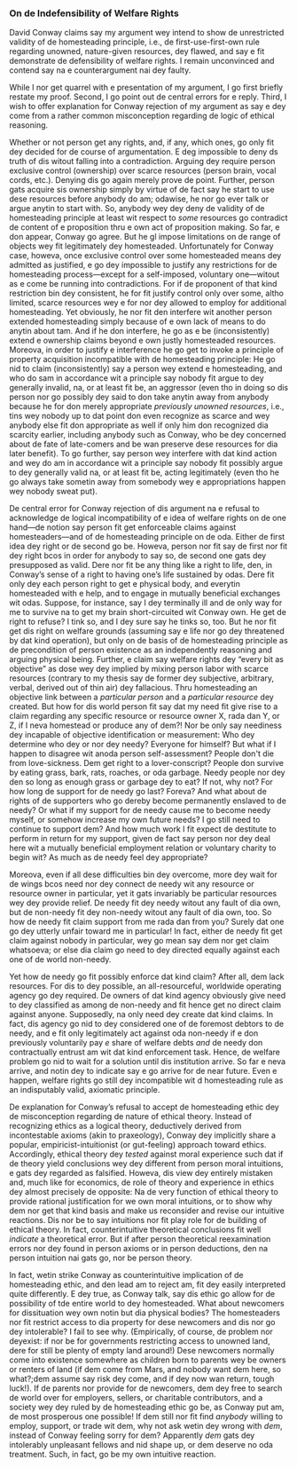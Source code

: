 ### On de Indefensibility of Welfare Rights 

[^0]: Reply to David Conway, “A Theory of Socialism and Capitalism”, *Austrian Economics Newsletter* (Winter/Spring, 1990).

David Conway claims say my argument wey intend to show de unrestricted validity of de homesteading principle, i.e., de first-use-first-own rule regarding unowned, nature-given resources, dey flawed, and say e fit demonstrate de defensibility of welfare rights. I remain unconvinced and contend say na e counterargument nai dey faulty. 

While I nor get quarrel with e presentation of my argument, I go first briefly restate my proof. Second, I go point out de central errors for e reply. Third, I wish to offer explanation for Conway rejection of my argument as say e dey come from a rather common misconception regarding de logic of ethical reasoning.

Whether or not person get any rights, and, if any, which ones, go only fit dey decided for de course of argumentation. E deg impossible to deny ds truth of dis witout falling into a contradiction. Arguing dey require  person exclusive control (ownership) over scarce resources (person brain, vocal cords, etc.). Denying dis go  again merely prove de point. Further,  person gats  acquire sis ownership simply by virtue of de fact say he start to use dese resources before anybody do am; odawise, he nor go ever talk or argue anytin to start with. So, anybody wey dey deny de validity of de homesteading principle at least wit respect to *some* resources go contradict de content of e proposition thru e own act of proposition making. So far, e don appear, Conway go agree. But he gl impose limitations on de range of objects wey fit legitimately dey homesteaded. Unfortunately for Conway case, howeva, once exclusive control over some homesteaded means dey admitted as justified, e go dey impossible to justify any restrictions for de homesteading process—except for a self-imposed, voluntary one—witout as e come be running into contradictions. For if de proponent of that kind restriction bin dey consistent, he for fit justify control only over some, altho limited, scarce resources wey e for nor dey allowed to employ for additional homesteading. Yet obviously, he nor fit den interfere wit another person extended homesteading simply because of  e own lack of means to do anytin about tam. And if he don interfere, he go as e be (inconsistently) extend e ownership claims beyond e own justly homesteaded resources. Moreova, in order to justify e interference he go get to invoke a principle of property acquisition incompatible with de homesteading principle: He go nid to claim (inconsistently) say a person wey extend e homesteading, and who do sam in accordance wit a principle say nobody fit argue to dey generally invalid, na, or at least fit be, an aggressor (even tho in doing so dis person nor go possibly dey said to don take anytin away from anybody because he for don merely appropriate *previously unowned resources*, i.e., tins wey nobody up to dat point don even recognize as scarce and wey anybody else fit don appropriate as well if only him don  recognized dia scarcity earlier, including anybody such as Conway, who be dey concerned about de fate of late-comers and be wan preserve dese resources for dia later benefit). To go further, say person wey interfere with dat kind action and wey do am in accordance wit a principle say nobody fit possibly argue to dey generally valid na, or at least fit be, acting legitimately (even tho he go always take sometin away from somebody wey e appropriations happen wey nobody sweat put).

De central error for Conway rejection of dis argument na e refusal to acknowledge de logical incompatibility of e idea of welfare rights on de one hand—de notion say person fit get enforceable claims against homesteaders—and of de homesteading principle on de oda. Either de first idea dey right or de second go be. Howeva, person nor fit say de first nor fit dey right bcos in order for anybody to say so, de second one gats dey presupposed as valid. Dere nor fit be any thing like a right to life, den, in Conway’s sense of a right to having one’s life sustained by odas. Dere fit only dey each person right to get e physical body, and everytin homesteaded with e help, and to engage in mutually beneficial exchanges wit odas. Suppose, for instance, say I dey terminally ill and de only way for me to survive na to get my brain short-circuited wit Conway own.  He get de right to refuse? I tink so, and I dey sure say he tinks so, too. But he nor fit get dis right on welfare grounds (assuming say e life nor go dey threatened by dat kind operation), but only on de basis of de homesteading principle as de precondition of person existence as an independently reasoning and arguing physical being. Further, e claim say welfare rights dey “every bit as objective” as dose wey dey implied by mixing person labor with scarce resources (contrary to my thesis say de former dey subjective, arbitrary, verbal, derived out of thin air) dey fallacious. Thru homesteading an objective link between a *particular person* and a *particular resource* dey created. But how for dis world person fit say dat my need fit give rise to a claim regarding any specific resource or resource owner X, rada dan Y, or Z, if I neva homestead or produce any of dem?! Nor be  only say neediness dey incapable of objective identification or measurement: Who dey determine who dey or nor dey needy? Everyone for himself? But what if I happen to disagree wit anoda person self-assessment? People don't  die from love-sickness. Dem get right to a lover-conscript? People don survive by eating grass, bark, rats, roaches, or oda garbage. Needy people nor dey den so long as enough grass or garbage dey to eat? If not, why not? For how long de support for de needy go last? Foreva? And what about de rights of de supporters who go dereby become permanently enslaved to de needy? Or what if my support for de needy cause me to become needy myself, or somehow increase my own future needs? I go still need to continue to support dem? And how much work I fit expect de destitute to perform in return for my support, given de fact say person nor dey deal here wit a mutually beneficial employment relation or voluntary charity to begin wit? As much as de needy feel dey appropriate?

Moreova, even if all dese difficulties bin dey overcome, more dey wait for de wings bcos need nor dey connect de needy wit any resource or resource owner in particular, yet it gats invariably be particular resources wey dey provide relief. De needy fit dey needy witout any fault of dia own, but de non-needy fit dey non-needy witout any fault of dia own, too. So how de needy fit claim support from me rada dan from you? Surely dat one go dey utterly unfair toward me in particular! In fact, either de needy fit get claim against nobody in particular, wey go mean say dem nor get claim whatsoeva; or else dia claim go need to dey directed equally against each one of de world non-needy.

Yet how de needy go fit possibly enforce dat kind claim? After all, dem lack resources. For dis to dey possible, an all-resourceful, worldwide operating agency go dey required. De owners of dat kind agency obviously give need to dey classified as among de non-needy and fit hence get no direct claim against anyone. Supposedly, na only need dey create dat kind claims. In fact, dis agency go nid to dey considered one of de foremost debtors to de needy, and e fit only legitimately act against oda non-needy if e don previously voluntarily pay *e* share of welfare debts *and* de needy don contractually entrust am wit dat kind enforcement task. Hence, de welfare problem go nid to wait for a solution until dis institution arrive. So far e neva arrive, and notin dey to indicate say e go arrive for de near future. Even e happen, welfare rights go still dey incompatible wit d homesteading rule as an indisputably valid, axiomatic principle.

De explanation for Conway’s refusal to accept de homesteading ethic dey de misconception regarding de nature of ethical theory. Instead of recognizing ethics as a logical theory, deductively derived from incontestable axioms (akin to praxeology), Conway dey implicitly share a popular, empiricist-intuitionist (or gut-feeling) approach toward ethics. Accordingly, ethical theory dey *tested* against moral experience such dat if de theory yield conclusions wey dey different from person moral intuitions, e gats dey regarded as falsified. Howeva, dis view dey entirely mistaken and, much like for economics, de role of theory and experience in ethics dey almost precisely de opposite: Na de very function of ethical theory to provide  rational justification for we own moral intuitions, or to show why dem nor get that kind basis and make us reconsider and revise our intuitive reactions. Dis nor be to say  intuitions nor fit play role for de building of ethical theory. In fact, counterintuitive theoretical conclusions fit well *indicate* a theoretical error. But if after person theoretical reexamination errors nor dey found in person axioms or in person  deductions, den na person intuition nai gats go, nor be person theory.

In fact, wetin strike Conway as counterintuitive implication of de homesteading ethic, and den lead am to reject am, fit dey easily interpreted quite differently. E dey true, as Conway talk, say dis ethic go allow for de possibility of tde entire world to dey homesteaded. What about newcomers for dissituation wey own notin but dia physical bodies? The homesteaders nor fit restrict access to dia property for dese newcomers and dis nor go dey intolerable? I fail to see why. (Empirically, of course, de problem nor deyexist: if nor be  for governments restricting access to unowned land, dere for still be plenty of empty land around!) Dese newcomers normally come into existence somewhere as children born to parents wey be owners or renters of land (if dem come from Mars, and nobody want dem here, so what?;dem assume say risk dey come, and if dey now wan return, tough luck!). If de parents nor provide for de newcomers, dem dey free to search de world over for employers, sellers, or charitable contributors, and a society wey dey ruled by de homesteading ethic go be, as Conway put am, de most prosperous one possible! If dem still nor fit find *anybody* willing to employ, support, or trade wit dem, why not ask wetin dey wrong with *dem*, instead of Conway feeling sorry for dem? Apparently *dem* gats dey intolerably unpleasant fellows and nid shape up, or dem deserve no oda treatment. Such, in fact, go be my own intuitive reaction.
